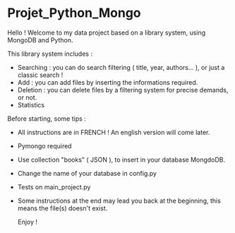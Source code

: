 # Projet_Python_Mongo

Hello ! Welcome to my data project based on a library system, using MongoDB and Python.

This library system includes : 
- Searching : you can do search filtering ( title, year, authors... ), or just a classic search !
- Add : you can add files by inserting the informations required.
- Deletion : you can delete files by a filtering system for precise demands, or not.
- Statistics


Before starting, some tips :
- All instructions are in FRENCH ! An english version will come later.
- Pymongo required
- Use collection "books" ( JSON ), to insert in your database MongdoDB.
- Change the name of your database in config.py
- Tests on main_project.py
- Some instructions at the end may lead you back at the beginning, this means the file(s) doesn't exist. 

  Enjoy !
